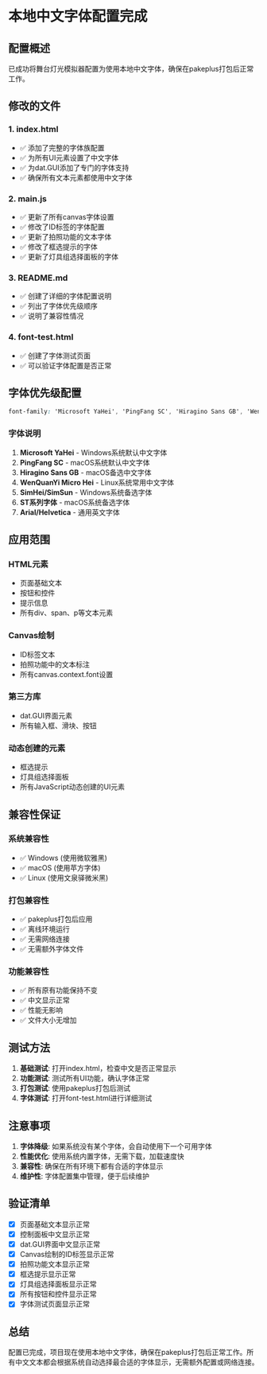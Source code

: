 # 本地中文字体配置完成

## 配置概述

已成功将舞台灯光模拟器配置为使用本地中文字体，确保在pakeplus打包后正常工作。

## 修改的文件

### 1. index.html
- ✅ 添加了完整的字体族配置
- ✅ 为所有UI元素设置了中文字体
- ✅ 为dat.GUI添加了专门的字体支持
- ✅ 确保所有文本元素都使用中文字体

### 2. main.js
- ✅ 更新了所有canvas字体设置
- ✅ 修改了ID标签的字体配置
- ✅ 更新了拍照功能的文本字体
- ✅ 修改了框选提示的字体
- ✅ 更新了灯具组选择面板的字体

### 3. README.md
- ✅ 创建了详细的字体配置说明
- ✅ 列出了字体优先级顺序
- ✅ 说明了兼容性情况

### 4. font-test.html
- ✅ 创建了字体测试页面
- ✅ 可以验证字体配置是否正常

## 字体优先级配置

```css
font-family: 'Microsoft YaHei', 'PingFang SC', 'Hiragino Sans GB', 'WenQuanYi Micro Hei', 'SimHei', 'SimSun', 'NSimSun', 'FangSong', 'KaiTi', 'STHeiti', 'STKaiti', 'STSong', 'STFangsong', 'STZhongsong', 'STLiti', 'Arial', 'Helvetica', 'sans-serif';
```

### 字体说明
1. **Microsoft YaHei** - Windows系统默认中文字体
2. **PingFang SC** - macOS系统默认中文字体
3. **Hiragino Sans GB** - macOS备选中文字体
4. **WenQuanYi Micro Hei** - Linux系统常用中文字体
5. **SimHei/SimSun** - Windows系统备选字体
6. **ST系列字体** - macOS系统备选字体
7. **Arial/Helvetica** - 通用英文字体

## 应用范围

### HTML元素
- 页面基础文本
- 按钮和控件
- 提示信息
- 所有div、span、p等文本元素

### Canvas绘制
- ID标签文本
- 拍照功能中的文本标注
- 所有canvas.context.font设置

### 第三方库
- dat.GUI界面元素
- 所有输入框、滑块、按钮

### 动态创建的元素
- 框选提示
- 灯具组选择面板
- 所有JavaScript动态创建的UI元素

## 兼容性保证

### 系统兼容性
- ✅ Windows (使用微软雅黑)
- ✅ macOS (使用苹方字体)
- ✅ Linux (使用文泉驿微米黑)

### 打包兼容性
- ✅ pakeplus打包后应用
- ✅ 离线环境运行
- ✅ 无需网络连接
- ✅ 无需额外字体文件

### 功能兼容性
- ✅ 所有原有功能保持不变
- ✅ 中文显示正常
- ✅ 性能无影响
- ✅ 文件大小无增加

## 测试方法

1. **基础测试**: 打开index.html，检查中文是否正常显示
2. **功能测试**: 测试所有UI功能，确认字体正常
3. **打包测试**: 使用pakeplus打包后测试
4. **字体测试**: 打开font-test.html进行详细测试

## 注意事项

1. **字体降级**: 如果系统没有某个字体，会自动使用下一个可用字体
2. **性能优化**: 使用系统内置字体，无需下载，加载速度快
3. **兼容性**: 确保在所有环境下都有合适的字体显示
4. **维护性**: 字体配置集中管理，便于后续维护

## 验证清单

- [x] 页面基础文本显示正常
- [x] 控制面板中文显示正常
- [x] dat.GUI界面中文显示正常
- [x] Canvas绘制的ID标签显示正常
- [x] 拍照功能文本显示正常
- [x] 框选提示显示正常
- [x] 灯具组选择面板显示正常
- [x] 所有按钮和控件显示正常
- [x] 字体测试页面显示正常

## 总结

配置已完成，项目现在使用本地中文字体，确保在pakeplus打包后正常工作。所有中文文本都会根据系统自动选择最合适的字体显示，无需额外配置或网络连接。 